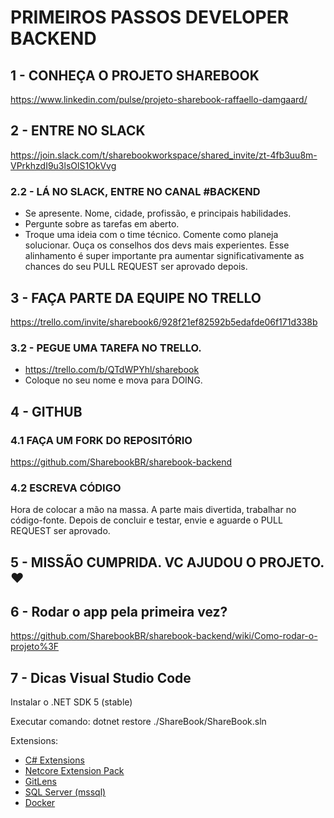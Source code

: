 # PRIMEIROS PASSOS DEVELOPER BACKEND

## 1 - CONHEÇA O PROJETO SHAREBOOK

https://www.linkedin.com/pulse/projeto-sharebook-raffaello-damgaard/

## 2 - ENTRE NO SLACK

https://join.slack.com/t/sharebookworkspace/shared_invite/zt-4fb3uu8m-VPrkhzdI9u3lsOlS1OkVvg

### 2.2 - LÁ NO SLACK, ENTRE NO CANAL #BACKEND

- Se apresente. Nome, cidade, profissão, e principais habilidades.
- Pergunte sobre as tarefas em aberto.
- Troque uma ideia com o time técnico. Comente como planeja solucionar. Ouça os conselhos dos devs mais experientes. Esse alinhamento é super importante pra aumentar significativamente as chances do seu PULL REQUEST ser aprovado depois.

## 3 - FAÇA PARTE DA EQUIPE NO TRELLO

https://trello.com/invite/sharebook6/928f21ef82592b5edafde06f171d338b

### 3.2 - PEGUE UMA TAREFA NO TRELLO.

- https://trello.com/b/QTdWPYhl/sharebook
- Coloque no seu nome e mova para DOING.

## 4 - GITHUB

### 4.1 FAÇA UM FORK DO REPOSITÓRIO

https://github.com/SharebookBR/sharebook-backend

### 4.2 ESCREVA CÓDIGO

Hora de colocar a mão na massa. A parte mais divertida, trabalhar no código-fonte. Depois de concluir e testar, envie e aguarde o PULL REQUEST ser aprovado.

## 5 - MISSÃO CUMPRIDA. VC AJUDOU O PROJETO. ❤️

## 6 - Rodar o app pela primeira vez?
https://github.com/SharebookBR/sharebook-backend/wiki/Como-rodar-o-projeto%3F

## 7 - Dicas Visual Studio Code
Instalar o .NET SDK 5 (stable)

Executar comando: dotnet restore ./ShareBook/ShareBook.sln

Extensions:
- [C# Extensions](https://marketplace.visualstudio.com/items?itemName=jchannon.csharpextensions)
- [Netcore Extension Pack](https://marketplace.visualstudio.com/items?itemName=doggy8088.netcore-extension-pack)
- [GitLens](https://marketplace.visualstudio.com/items?itemName=eamodio.gitlens)
- [SQL Server (mssql)](https://marketplace.visualstudio.com/items?itemName=ms-mssql.mssql)
- [Docker](https://marketplace.visualstudio.com/items?itemName=ms-azuretools.vscode-docker)